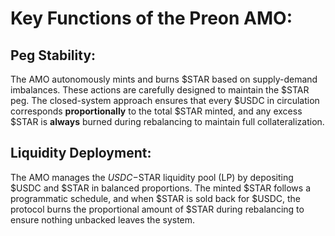 # Key Functions of the Preon AMO:

## Peg Stability:

The AMO autonomously mints and burns $STAR based on supply-demand imbalances. These actions are carefully designed to maintain the $STAR peg. The closed-system approach ensures that every $USDC in circulation corresponds **proportionally** to the total $STAR minted, and any excess $STAR is **always** burned during rebalancing to maintain full collateralization.

## Liquidity Deployment:

The AMO manages the $USDC-$STAR liquidity pool (LP) by depositing $USDC and $STAR in balanced proportions. The minted $STAR follows a programmatic schedule, and when $STAR is sold back for $USDC, the protocol burns the proportional amount of $STAR during rebalancing to ensure nothing unbacked leaves the system.